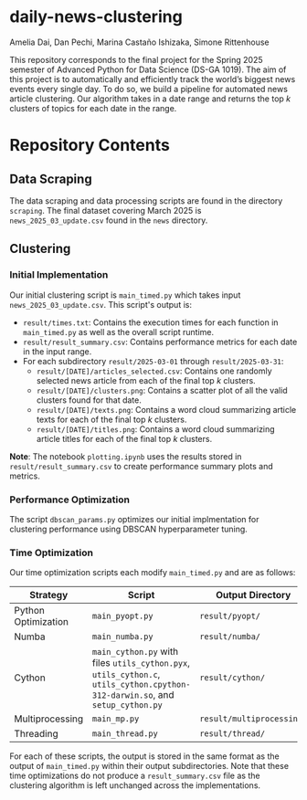 # daily-news-clustering

Amelia Dai, Dan Pechi, Marina Castaño Ishizaka, Simone Rittenhouse

This repository corresponds to the final project for the Spring 2025 semester of Advanced Python for Data Science (DS-GA 1019). The aim of this project is to automatically and efficiently track the world’s biggest news events every single day. To do so, we build a pipeline for automated news article clustering. Our algorithm takes in a date range and returns the top $k$ clusters of topics for each date in the range.

# Repository Contents

## Data Scraping

The data scraping and data processing scripts are found in the directory `scraping`. The final dataset covering March 2025 is `news_2025_03_update.csv` found in the `news` directory.

## Clustering

### Initial Implementation

Our initial clustering script is `main_timed.py` which takes input `news_2025_03_update.csv`. This script's output is:
- `result/times.txt`: Contains the execution times for each function in `main_timed.py` as well as the overall script runtime.
- `result/result_summary.csv`: Contains performance metrics for each date in the input range.
- For each subdirectory `result/2025-03-01` through `result/2025-03-31`:
    - `result/[DATE]/articles_selected.csv`: Contains one randomly selected news article from each of the final top $k$ clusters.
    - `result/[DATE]/clusters.png`: Contains a scatter plot of all the valid clusters found for that date.
    - `result/[DATE]/texts.png`: Contains a word cloud summarizing article texts for each of the final top $k$ clusters.
    - `result/[DATE]/titles.png`: Contains a word cloud summarizing article titles for each of the final top $k$ clusters.

**Note**: The notebook `plotting.ipynb` uses the results stored in `result/result_summary.csv` to create performance summary plots and metrics.

### Performance Optimization

The script `dbscan_params.py` optimizes our initial implmentation for clustering performance using DBSCAN hyperparameter tuning.

### Time Optimization

Our time optimization scripts each modify `main_timed.py` and are as follows:
  
|Strategy|Script|Output Directory|
|---|---|---|
|Python Optimization| `main_pyopt.py` | `result/pyopt/` |
|Numba | `main_numba.py` | `result/numba/` |
|Cython | `main_cython.py` with files `utils_cython.pyx`, `utils_cython.c`, `utils_cython.cpython-312-darwin.so`, and `setup_cython.py` | `result/cython/` |
|Multiprocessing | `main_mp.py` | `result/multiprocessing/` | 
|Threading | `main_thread.py` | `result/thread/` | 

For each of these scripts, the output is stored in the same format as the output of `main_timed.py` within their output subdirectories. Note that these time optimizations do not produce a `result_summary.csv` file as the clustering algorithm is left unchanged across the implementations.
